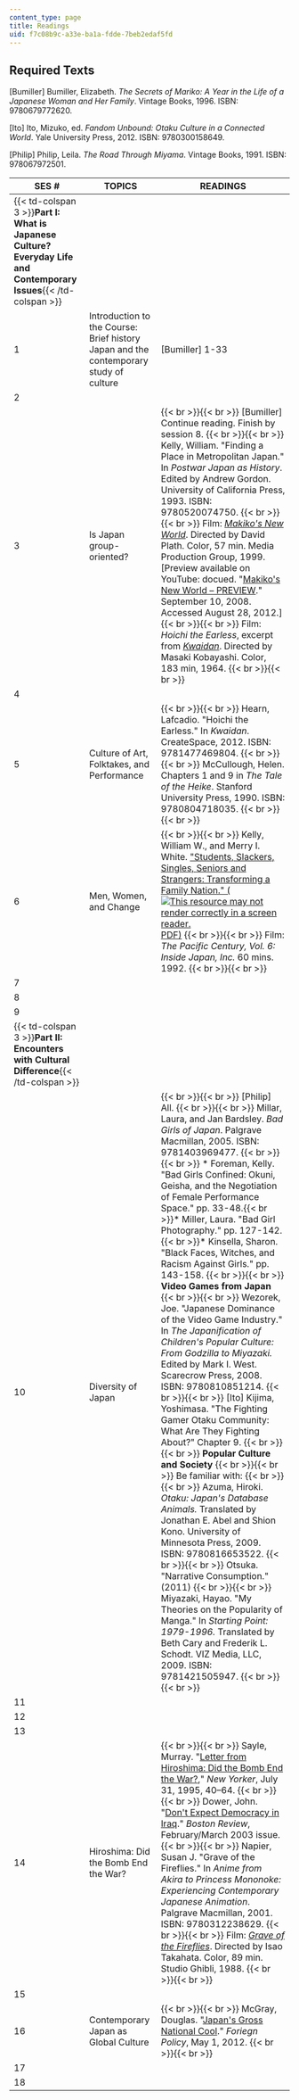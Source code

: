 ```yaml
---
content_type: page
title: Readings
uid: f7c08b9c-a33e-ba1a-fdde-7beb2edaf5fd
---
```


Required Texts
--------------

\[Bumiller\] Bumiller, Elizabeth. _The Secrets of Mariko: A Year in the Life of a Japanese Woman and Her Family_. Vintage Books, 1996. ISBN: 9780679772620.

\[Ito\] Ito, Mizuko, ed. _Fandom Unbound: Otaku Culture in a Connected World_. Yale University Press, 2012. ISBN: 9780300158649.

\[Philip\] Philip, Leila. _The Road Through Miyama_. Vintage Books, 1991. ISBN: 978067972501.

| SES # | TOPICS | READINGS |
| --- | --- | --- |
| {{< td-colspan 3 >}}**Part I: What is Japanese Culture? Everyday Life and Contemporary Issues**{{< /td-colspan >}} |||
| 1 | Introduction to the Course: Brief history Japan and the contemporary study of culture | \[Bumiller\] 1-33 |
| 2 |
| 3 | Is Japan group-oriented? |  {{< br >}}{{< br >}} \[Bumiller\] Continue reading. Finish by session 8. {{< br >}}{{< br >}} Kelly, William. "Finding a Place in Metropolitan Japan." In _Postwar Japan as History_. Edited by Andrew Gordon. University of California Press, 1993. ISBN: 9780520074750. {{< br >}}{{< br >}} Film: [_Makiko's New World_](http://www.der.org/films/makikos-new-world.html). Directed by David Plath. Color, 57 min. Media Production Group, 1999. \[Preview available on YouTube: docued. "[Makiko's New World – PREVIEW](http://www.youtube.com/v/59B9ME3B5Mo)." September 10, 2008. Accessed August 28, 2012.\] {{< br >}}{{< br >}} Film: _Hoichi the Earless_, excerpt from [_Kwaidan_](http://www.imdb.com/title/tt0058279/). Directed by Masaki Kobayashi. Color, 183 min, 1964. {{< br >}}{{< br >}}  |
| 4 |
| 5 | Culture of Art, Folktakes, and Performance |  {{< br >}}{{< br >}} Hearn, Lafcadio. "Hoichi the Earless." In _Kwaidan_. CreateSpace, 2012. ISBN: 9781477469804. {{< br >}}{{< br >}} McCullough, Helen. Chapters 1 and 9 in _The Tale of the Heike_. Stanford University Press, 1990. ISBN: 9780804718035. {{< br >}}{{< br >}}  |
| 6 | Men, Women, and Change |  {{< br >}}{{< br >}} Kelly, William W., and Merry I. White. ["Students, Slackers, Singles, Seniors and Strangers: Transforming a Family Nation." (![This resource may not render correctly in a screen reader.](/images/inacessible.gif)PDF)](https://studylib.net/doc/13524067/students--slackers--singles--seniors--and-strangers--tran...) {{< br >}}{{< br >}} Film: _The Pacific Century, Vol. 6: Inside Japan, Inc._ 60 mins. 1992. {{< br >}}{{< br >}}  |
| 7 |
| 8 |
| 9 |
| {{< td-colspan 3 >}}**Part II: Encounters with Cultural Difference**{{< /td-colspan >}} |||
| 10 | Diversity of Japan |  {{< br >}}{{< br >}} \[Philip\] All. {{< br >}}{{< br >}} Millar, Laura, and Jan Bardsley. _Bad Girls of Japan_. Palgrave Macmillan, 2005. ISBN: 9781403969477. {{< br >}}{{< br >}} *   Foreman, Kelly. "Bad Girls Confined: Okuni, Geisha, and the Negotiation of Female Performance Space." pp. 33-48.{{< br >}}*   Miller, Laura. "Bad Girl Photography." pp. 127-142.{{< br >}}*   Kinsella, Sharon. "Black Faces, Witches, and Racism Against Girls." pp. 143-158. {{< br >}}{{< br >}} **Video Games from Japan** {{< br >}}{{< br >}} Wezorek, Joe. "Japanese Dominance of the Video Game Industry." In _The Japanification of Children's Popular Culture: From Godzilla to Miyazaki._ Edited by Mark I. West. Scarecrow Press, 2008. ISBN: 9780810851214. {{< br >}}{{< br >}} \[Ito\] Kijima, Yoshimasa. "The Fighting Gamer Otaku Community: What Are They Fighting About?" Chapter 9. {{< br >}}{{< br >}} **Popular Culture and Society** {{< br >}}{{< br >}} Be familiar with: {{< br >}}{{< br >}} Azuma, Hiroki. _Otaku: Japan's Database Animals._ Translated by Jonathan E. Abel and Shion Kono. University of Minnesota Press, 2009. ISBN: 9780816653522. {{< br >}}{{< br >}} Otsuka. "Narrative Consumption." (2011) {{< br >}}{{< br >}} Miyazaki, Hayao. "My Theories on the Popularity of Manga." In _Starting Point: 1979-1996._ Translated by Beth Cary and Frederik L. Schodt. VIZ Media, LLC, 2009. ISBN: 9781421505947. {{< br >}}{{< br >}}  |
| 11 |
| 12 |
| 13 |
| 14 | Hiroshima: Did the Bomb End the War? |  {{< br >}}{{< br >}} Sayle, Murray. "[Letter from Hiroshima: Did the Bomb End the War?](http://www.newyorker.com/archive/1995/07/31/1995_07_31_040_TNY_CARDS_000373616)," _New Yorker_, July 31, 1995, 40–64. {{< br >}}{{< br >}} Dower, John. "[Don't Expect Democracy in Iraq](http://www.bostonreview.net/world/john-w-dower-warning-history)." _Boston Review_, February/March 2003 issue. {{< br >}}{{< br >}} Napier, Susan J. "Grave of the Fireflies." In _Anime from Akira to Princess Mononoke: Experiencing Contemporary Japanese Animation_. Palgrave Macmillan, 2001. ISBN: 9780312238629. {{< br >}}{{< br >}} Film: [_Grave of the Fireflies_](http://www.imdb.com/title/tt0095327/). Directed by Isao Takahata. Color, 89 min. Studio Ghibli, 1988. {{< br >}}{{< br >}}  |
| 15 |
| 16 | Contemporary Japan as Global Culture |  {{< br >}}{{< br >}} McGray, Douglas. "[Japan's Gross National Cool](http://www.foreignpolicy.com/articles/2002/05/01/japans_gross_national_cool)." _Foriegn Policy_, May 1, 2012. {{< br >}}{{< br >}}  |
| 17 |
| 18